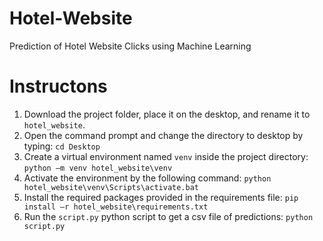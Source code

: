 # Hotel-Website
 Prediction of Hotel Website Clicks using Machine Learning
 
# Instructons
1. Download the project folder, place it on the desktop, and rename it to `hotel_website`. 
2. Open the command prompt and change the directory to desktop by typing: `cd Desktop`
3. Create a virtual environment named `venv` inside the project directory: `python –m venv hotel_website\venv`
4. Activate the environment by the following command: `python hotel_website\venv\Scripts\activate.bat`
5. Install the required packages provided in the requirements file: `pip install –r hotel_website\requirements.txt `
6. Run the `script.py` python script to get a csv file of predictions: `python script.py` 
